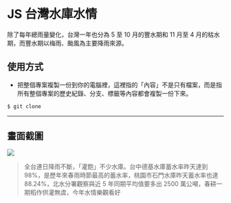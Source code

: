 # JS 台灣水庫水情

除了每年總雨量變化，台灣一年也分為 5 至 10 月的豐水期和 11 月至 4 月的枯水期，而豐水期以梅雨、颱風為主要降雨來源。

## 使用方式
- 把整個專案複製一份到你的電腦裡，這裡指的「內容」不是只有檔案，而是指所有整個專案的歷史紀錄、分支、標籤等內容都會複製一份下來。
```sh
$ git clone
```

----

## 畫面截圖
![](https://i.imgur.com/0cuV3fr.png)
> 全台連日降雨不斷，「灌飽」不少水庫。台中德基水庫蓄水率昨天達到 98%，是歷年來春雨時節最高的蓄水率，桃園市石門水庫昨天蓄水率也達 88.24%，北水分署觀察與近 5 年同期平均值要多出 2500 萬公噸，春耕一期稻作供灌無虞，今年水情樂觀看好
